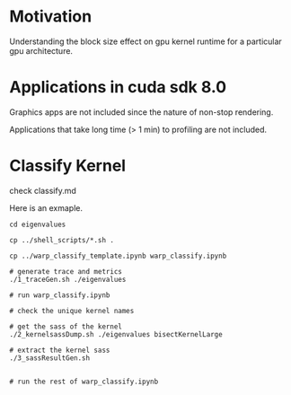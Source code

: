 # Motivation
Understanding the block size effect on gpu kernel runtime for a particular gpu architecture.

# Applications in cuda sdk 8.0
Graphics apps are not included since the nature of non-stop rendering.

Applications that take long time (> 1 min) to profiling are not included.

# Classify Kernel
check classify.md

Here is an exmaple.

```
cd eigenvalues

cp ../shell_scripts/*.sh .

cp ../warp_classify_template.ipynb warp_classify.ipynb

# generate trace and metrics
./1_traceGen.sh ./eigenvalues

# run warp_classify.ipynb

# check the unique kernel names

# get the sass of the kernel
./2_kernelsassDump.sh ./eigenvalues bisectKernelLarge

# extract the kernel sass
./3_sassResultGen.sh


# run the rest of warp_classify.ipynb

```
